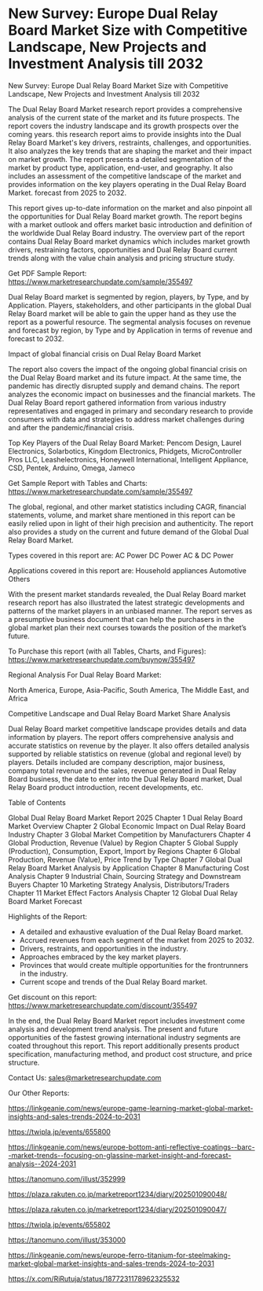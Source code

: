 # New Survey: Europe Dual Relay Board Market Size with Competitive Landscape, New Projects and Investment Analysis till 2032

New Survey: Europe Dual Relay Board Market Size with Competitive Landscape, New Projects and Investment Analysis till 2032

The Dual Relay Board Market research report provides a comprehensive analysis of the current state of the market and its future prospects. The report covers the industry landscape and its growth prospects over the coming years. this research report aims to provide insights into the Dual Relay Board Market's key drivers, restraints, challenges, and opportunities. It also analyzes the key trends that are shaping the market and their impact on market growth. The report presents a detailed segmentation of the market by product type, application, end-user, and geography. It also includes an assessment of the competitive landscape of the market and provides information on the key players operating in the Dual Relay Board Market. forecast from 2025 to 2032.

This report gives up-to-date information on the market and also pinpoint all the opportunities for Dual Relay Board market growth. The report begins with a market outlook and offers market basic introduction and definition of the worldwide Dual Relay Board industry. The overview part of the report contains Dual Relay Board market dynamics which includes market growth drivers, restraining factors, opportunities and Dual Relay Board current trends along with the value chain analysis and pricing structure study.

Get PDF Sample Report: https://www.marketresearchupdate.com/sample/355497

Dual Relay Board market is segmented by region, players, by Type, and by Application. Players, stakeholders, and other participants in the global Dual Relay Board market will be able to gain the upper hand as they use the report as a powerful resource. The segmental analysis focuses on revenue and forecast by region, by Type and by Application in terms of revenue and forecast to 2032.

Impact of global financial crisis on Dual Relay Board Market

The report also covers the impact of the ongoing global financial crisis on the Dual Relay Board market and its future impact. At the same time, the pandemic has directly disrupted supply and demand chains. The report analyzes the economic impact on businesses and the financial markets. The Dual Relay Board report gathered information from various industry representatives and engaged in primary and secondary research to provide consumers with data and strategies to address market challenges during and after the pandemic/financial crisis.

Top Key Players of the Dual Relay Board Market:
Pencom Design, Laurel Electronics, Solarbotics, Kingdom Electronics, Phidgets, MicroController Pros LLC, Leashelectronics, Honeywell International, Intelligent Appliance, CSD, Pentek, Arduino, Omega, Jameco


Get Sample Report with Tables and Charts: https://www.marketresearchupdate.com/sample/355497

The global, regional, and other market statistics including CAGR, financial statements, volume, and market share mentioned in this report can be easily relied upon in light of their high precision and authenticity. The report also provides a study on the current and future demand of the Global Dual Relay Board Market.

Types covered in this report are:
AC Power
DC Power
AC & DC Power


Applications covered in this report are:
Household appliances
Automotive
Others


With the present market standards revealed, the Dual Relay Board market research report has also illustrated the latest strategic developments and patterns of the market players in an unbiased manner. The report serves as a presumptive business document that can help the purchasers in the global market plan their next courses towards the position of the market’s future.

To Purchase this report (with all Tables, Charts, and Figures): https://www.marketresearchupdate.com/buynow/355497

Regional Analysis For Dual Relay Board Market:

North America, Europe, Asia-Pacific, South America, The Middle East, and Africa

Competitive Landscape and Dual Relay Board Market Share Analysis

Dual Relay Board market competitive landscape provides details and data information by players. The report offers comprehensive analysis and accurate statistics on revenue by the player. It also offers detailed analysis supported by reliable statistics on revenue (global and regional level) by players. Details included are company description, major business, company total revenue and the sales, revenue generated in Dual Relay Board business, the date to enter into the Dual Relay Board market, Dual Relay Board product introduction, recent developments, etc.

Table of Contents

Global Dual Relay Board Market Report 2025
Chapter 1 Dual Relay Board Market Overview
Chapter 2 Global Economic Impact on Dual Relay Board Industry
Chapter 3 Global Market Competition by Manufacturers
Chapter 4 Global Production, Revenue (Value) by Region
Chapter 5 Global Supply (Production), Consumption, Export, Import by Regions
Chapter 6 Global Production, Revenue (Value), Price Trend by Type
Chapter 7 Global Dual Relay Board Market Analysis by Application
Chapter 8 Manufacturing Cost Analysis
Chapter 9 Industrial Chain, Sourcing Strategy and Downstream Buyers
Chapter 10 Marketing Strategy Analysis, Distributors/Traders
Chapter 11 Market Effect Factors Analysis
Chapter 12 Global Dual Relay Board Market Forecast

Highlights of the Report:

- A detailed and exhaustive evaluation of the Dual Relay Board market.
- Accrued revenues from each segment of the market from 2025 to 2032.
- Drivers, restraints, and opportunities in the industry.
- Approaches embraced by the key market players.
- Provinces that would create multiple opportunities for the frontrunners in the industry.
- Current scope and trends of the Dual Relay Board market.

Get discount on this report: https://www.marketresearchupdate.com/discount/355497

In the end, the Dual Relay Board Market report includes investment come analysis and development trend analysis. The present and future opportunities of the fastest growing international industry segments are coated throughout this report. This report additionally presents product specification, manufacturing method, and product cost structure, and price structure.

Contact Us:
sales@marketresearchupdate.com

Our Other Reports:

https://linkgeanie.com/news/europe-game-learning-market-global-market-insights-and-sales-trends-2024-to-2031

https://twipla.jp/events/655800

https://linkgeanie.com/news/europe-bottom-anti-reflective-coatings--barc--market-trends--focusing-on-glassine-market-insight-and-forecast-analysis--2024-2031

https://tanomuno.com/illust/352999

https://plaza.rakuten.co.jp/marketreport1234/diary/202501090048/

https://plaza.rakuten.co.jp/marketreport1234/diary/202501090047/

https://twipla.jp/events/655802

https://tanomuno.com/illust/353000

https://linkgeanie.com/news/europe-ferro-titanium-for-steelmaking-market-global-market-insights-and-sales-trends-2024-to-2031

https://x.com/RiRutuja/status/1877231178962325532
